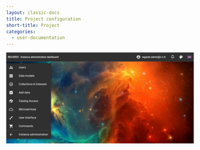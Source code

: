 ```yaml
---
layout: classic-docs
title: Project configuration
short-title: Project
categories:
  - user-documentation
---
```


![Interface d'administration projet](/assets/images/user-documentation/admin/admin-project.png)
